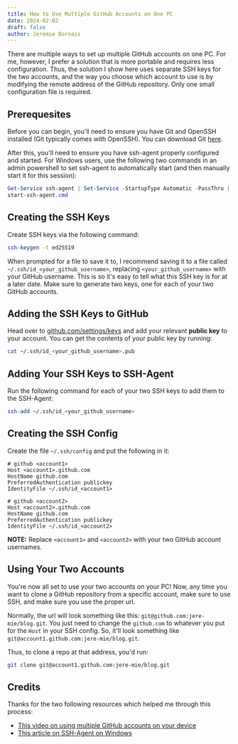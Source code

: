 ```yaml
---
title: How to Use Multiple GitHub Accounts on One PC
date: 2024-02-02
draft: false
author: Jeremie Bornais
--- 
```


There are multiple ways to set up multiple GitHub accounts on one PC. For me, however, I prefer a solution that is more portable and requires less configuration. Thus, the solution I show here uses separate SSH keys for the two accounts, and the way you choose which account to use is by modifying the remote address of the GitHub repository. Only one small configuration file is required.

## Prerequesites

Before you can begin, you'll need to ensure you have Git and OpenSSH installed (Git typically comes with OpenSSH). You can download Git [here](https://git-scm.com/downloads).

After this, you'll need to ensure you have ssh-agent properly configured and started. For Windows users, use the following two commands in an admin powershell to set ssh-agent to automatically start (and then manually start it for this session):

```powershell
Get-Service ssh-agent | Set-Service -StartupType Automatic -PassThru | Start-Service
start-ssh-agent.cmd
```

## Creating the SSH Keys

Create SSH keys via the following command:

```sh
ssh-keygen -t ed25519
```

When prompted for a file to save it to, I recommend saving it to a file called `~/.ssh/id_<your_github_username>`, replacing `<your_github_username>` with your GitHub username. This is so it's easy to tell what this SSH key is for at a later date. Make sure to generate two keys, one for each of your two GitHub accounts.

## Adding the SSH Keys to GitHub

Head over to [github.com/settings/keys](https://github.com/settings/keys) and add your relevant **public key** to your account. You can get the contents of your public key by running:

```sh
cat ~/.ssh/id_<your_github_username>.pub
```

## Adding Your SSH Keys to SSH-Agent

Run the following command for each of your two SSH keys to add them to the SSH-Agent:

```sh
ssh-add ~/.ssh/id_<your_github_username>
```

## Creating the SSH Config

Create the file `~/.ssh/config` and put the following in it:

```
# github <account1>
Host <account1>.github.com
HostName github.com
PreferredAuthentication publickey
IdentityFile ~/.ssh/id_<account1>

# github <account2>
Host <account2>.github.com
HostName github.com
PreferredAuthentication publickey
IdentityFile ~/.ssh/id_<account2>
```

**NOTE:** Replace `<account1>` and `<account2>` with your two GitHub account usernames.

## Using Your Two Accounts

You're now all set to use your two accounts on your PC! Now, any time you want to clone a GitHub repository from a specific account, make sure to use SSH, and make sure you use the proper url.

Normally, the url will look something like this: `git@github.com:jere-mie/blog.git`. You just need to change the `github.com` to whatever you put for the `Host` in your SSH config. So, it'll look something like `git@account1.github.com:jere-mie/blog.git`.

Thus, to clone a repo at that address, you'd run:

```sh
git clone git@account1.github.com:jere-mie/blog.git
```

## Credits

Thanks for the two following resources which helped me through this process:

- [This video on using multiple GitHub accounts on your device](https://www.youtube.com/watch?v=jGwD3e1BZ5Y)
- [This article on SSH-Agent on Windows](https://interworks.com/blog/2021/09/15/setting-up-ssh-agent-in-windows-for-passwordless-git-authentication/)
